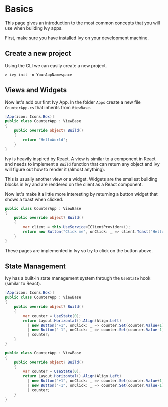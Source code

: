 ﻿---
prepare: |
    var client = this.UseService<IClientProvider>();
---

# Basics

This page gives an introduction to the most common concepts that you will use when building Ivy apps.

First, make sure you have [installed](./02_Installation.md) Ivy on your development machine.

## Create a new project

Using the CLI we can easily create a new project.

```terminal
> ivy init -n YourAppNamespace
```
               
## Views and Widgets

Now let's add our first Ivy App. In the folder `Apps` create a new file `CounterApp.cs` that inherits from `ViewBase`.

```csharp
[App(icon: Icons.Box)]
public class CounterApp : ViewBase
{
    public override object? Build()
    {
        return "HelloWorld";
    }
}
```

Ivy is heavily inspired by React. A view is similar to a component in React and needs to implement a `Build` function that can return any object and Ivy will figure out how to render it (almost anything). 

This is usually another view or a widget. Widgets are the smallest building blocks in Ivy and are rendered on the client as a React component.

Now let's make it a little more interesting by returning a button widget that shows a toast when clicked.

```csharp demo-below
public class CounterApp : ViewBase
{
    public override object? Build()
    {
        var client = this.UseService<IClientProvider>();
        return new Button("Click me", onClick: _ => client.Toast("Hello!"));
    }
}
```

<Callout Icon="Info">
These pages are implemented in Ivy so try to click on the button above.
</Callout>

## State Management

Ivy has a built-in state management system through the `UseState` hook (similar to React).

```csharp
[App(icon: Icons.Box)]
public class CounterApp : ViewBase
{
    public override object? Build()
    {
        var counter = UseState(0);
        return Layout.Horizontal().Align(Align.Left)
          | new Button("+1", onClick: _ => counter.Set(counter.Value+1))
          | new Button("-1", onClick: _ => counter.Set(counter.Value-1))
          | counter;
    }
}
```

```csharp demo
public class CounterApp : ViewBase
{
    public override object? Build()
    {
        var counter = UseState(0);
        return Layout.Horizontal().Align(Align.Left)
          | new Button("+1", onClick: _ => counter.Set(counter.Value+1))
          | new Button("-1", onClick: _ => counter.Set(counter.Value-1))
          | counter;
    }
}
```